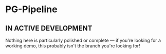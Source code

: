 # PG-Pipeline

## IN ACTIVE DEVELOPMENT

Nothing here is particularly polished or complete — if you're looking for a working demo, this probably isn't the branch you're looking for!
